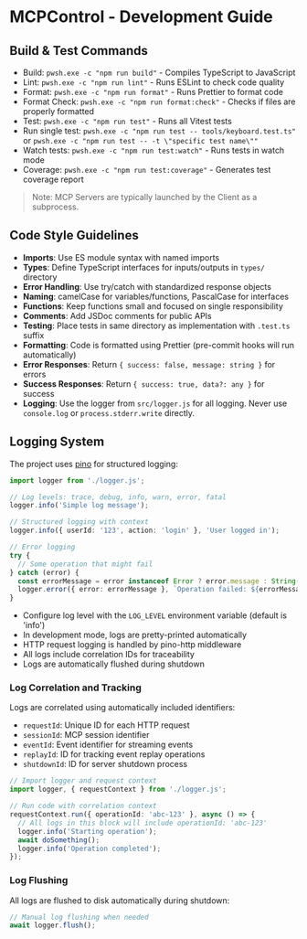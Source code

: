 # MCPControl - Development Guide

## Build & Test Commands
- Build: `pwsh.exe -c "npm run build"` - Compiles TypeScript to JavaScript
- Lint: `pwsh.exe -c "npm run lint"` - Runs ESLint to check code quality
- Format: `pwsh.exe -c "npm run format"` - Runs Prettier to format code
- Format Check: `pwsh.exe -c "npm run format:check"` - Checks if files are properly formatted
- Test: `pwsh.exe -c "npm run test"` - Runs all Vitest tests
- Run single test: `pwsh.exe -c "npm run test -- tools/keyboard.test.ts"` or `pwsh.exe -c "npm run test -- -t \"specific test name\""`
- Watch tests: `pwsh.exe -c "npm run test:watch"` - Runs tests in watch mode
- Coverage: `pwsh.exe -c "npm run test:coverage"` - Generates test coverage report

> Note: MCP Servers are typically launched by the Client as a subprocess.

## Code Style Guidelines
- **Imports**: Use ES module syntax with named imports
- **Types**: Define TypeScript interfaces for inputs/outputs in `types/` directory
- **Error Handling**: Use try/catch with standardized response objects
- **Naming**: camelCase for variables/functions, PascalCase for interfaces
- **Functions**: Keep functions small and focused on single responsibility
- **Comments**: Add JSDoc comments for public APIs
- **Testing**: Place tests in same directory as implementation with `.test.ts` suffix
- **Formatting**: Code is formatted using Prettier (pre-commit hooks will run automatically)
- **Error Responses**: Return `{ success: false, message: string }` for errors
- **Success Responses**: Return `{ success: true, data?: any }` for success
- **Logging**: Use the logger from `src/logger.js` for all logging. Never use `console.log` or `process.stderr.write` directly.

## Logging System
The project uses [pino](https://getpino.io/) for structured logging:

```typescript
import logger from './logger.js';

// Log levels: trace, debug, info, warn, error, fatal
logger.info('Simple log message');

// Structured logging with context
logger.info({ userId: '123', action: 'login' }, 'User logged in');

// Error logging
try {
  // Some operation that might fail
} catch (error) {
  const errorMessage = error instanceof Error ? error.message : String(error);
  logger.error({ error: errorMessage }, `Operation failed: ${errorMessage}`);
}
```

- Configure log level with the `LOG_LEVEL` environment variable (default is 'info')
- In development mode, logs are pretty-printed automatically
- HTTP request logging is handled by pino-http middleware
- All logs include correlation IDs for traceability
- Logs are automatically flushed during shutdown

### Log Correlation and Tracking

Logs are correlated using automatically included identifiers:

- `requestId`: Unique ID for each HTTP request
- `sessionId`: MCP session identifier
- `eventId`: Event identifier for streaming events
- `replayId`: ID for tracking event replay operations
- `shutdownId`: ID for server shutdown process

```typescript
// Import logger and request context
import logger, { requestContext } from './logger.js';

// Run code with correlation context
requestContext.run({ operationId: 'abc-123' }, async () => {
  // All logs in this block will include operationId: 'abc-123'
  logger.info('Starting operation');
  await doSomething();
  logger.info('Operation completed');
});
```

### Log Flushing

All logs are flushed to disk automatically during shutdown:

```typescript
// Manual log flushing when needed
await logger.flush();
```